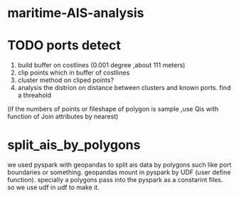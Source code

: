 # maritime-AIS-analysis

# TODO ports detect
1. build buffer on costlines (0.001 degree ,about 111 meters)
2. clip points which in buffer of costlines
3. cluster method on cliped points?
4. analysis the distrion on distance between clusters and known ports. find a threahold

(if the numbers of points or fileshape of polygon is sample ,use Qis with function of Join attributes by nearest)

# split_ais_by_polygons
we used pyspark with geopandas to split ais data by polygons such like port boundaries or something.
geopandas mount in pyspark by UDF (user define function). specially a polygons pass into the pyspark as a constarint files. so we use udf in udf to make it.
